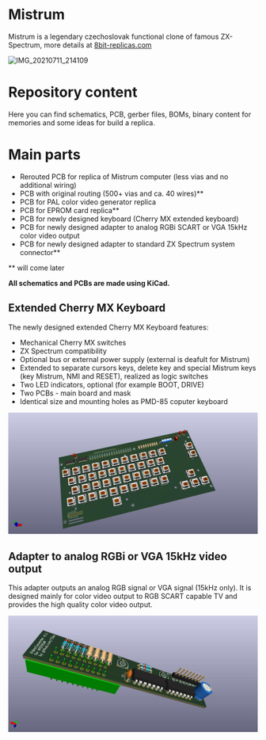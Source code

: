 # Mistrum
Mistrum is a legendary czechoslovak functional clone of famous ZX-Spectrum, more details at [8bit-replicas.com](https://www.8bit-replicas.com)

![IMG_20210711_214109](https://user-images.githubusercontent.com/89099767/129786291-4849a68c-49f7-4a31-9ca0-8c69139bf45b.jpg)

# Repository content
Here you can find schematics, PCB, gerber files, BOMs, binary content for memories and some ideas for build a replica.

# Main parts
- Rerouted PCB for replica of Mistrum computer (less vias and no additional wiring)
- PCB with original routing (500+ vias and ca. 40 wires)**
- PCB for PAL color video generator replica
- PCB for EPROM card replica**
- PCB for newly designed keyboard (Cherry MX extended keyboard)
- PCB for newly designed adapter to analog RGBi SCART or VGA 15kHz color video output
- PCB for newly designed adapter to standard ZX Spectrum system connector**

** will come later

**All schematics and PCBs are made using KiCad.**

## Extended Cherry MX Keyboard

The newly designed extended Cherry MX Keyboard features:
- Mechanical Cherry MX switches
- ZX Spectrum compatibility
- Optional bus or external power supply (external is deafult for Mistrum)
- Extended to separate cursors keys, delete key and special Mistrum keys (key Mistrum, NMI and RESET), realized as logic switches
- Two LED indicators, optional (for example BOOT, DRIVE)
- Two PCBs - main board and mask
- Identical size and mounting holes as PMD-85 coputer keyboard
  
![Cherry MX Keyboard](https://raw.githubusercontent.com/72ka/Mistrum/main/Klavesnice/Mistrum_Klavesnice_ISO.jpg)

## Adapter to analog RGBi or VGA 15kHz video output

This adapter outputs an analog RGB signal or VGA signal (15kHz only). It is designed mainly for color video output to RGB SCART capable TV and provides the high quality color video output.
  
![Video adapter](https://raw.githubusercontent.com/72ka/Mistrum/main/Video_konvertor/Mistrum_VideoKonvertor.jpg)

